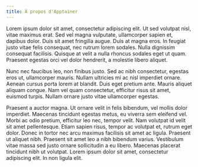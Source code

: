 ```yaml
---
title: À propos d'Apptainer
---
```


Lorem ipsum dolor sit amet, consectetur adipiscing elit. Ut sed volutpat nisl, vitae maximus erat. Sed vel magna vulputate, ullamcorper sapien et, dapibus dolor. Duis sit amet fringilla augue. Duis at magna eros. In feugiat justo vitae felis consequat, nec rutrum lorem sodales. Nulla dignissim consequat facilisis. Quisque at velit a nulla rhoncus sodales eget ut quam. Praesent egestas orci vel dolor hendrerit, a molestie libero aliquet.

Nunc nec faucibus leo, non finibus justo. Sed ac nibh consectetur, egestas eros ut, ullamcorper mauris. Nullam ultricies mi ac nisl imperdiet ornare. Aenean cursus porta lorem at blandit. Duis eget pretium ante. Mauris aliquet aliquam congue. Nam vel quam consectetur, efficitur risus sit amet, euismod turpis. Nullam ornare justo vitae ullamcorper egestas.

Praesent a auctor magna. Ut ornare velit in felis bibendum, vel mollis dolor imperdiet. Maecenas tincidunt egestas metus, eu viverra sem eleifend vel. Morbi ac odio pretium, efficitur leo nec, tempor velit. Nam volutpat id velit sit amet pellentesque. Etiam sapien risus, tempor ac volutpat et, rutrum eget dolor. Donec in tortor nec arcu maximus facilisis sit amet ac ligula. Praesent ut aliquet nibh. Praesent sit amet leo a nibh bibendum varius. Vestibulum vitae massa sed justo ornare sollicitudin a eu libero. Maecenas placerat tincidunt nibh ut volutpat. Lorem ipsum dolor sit amet, consectetur adipiscing elit. In non ligula elit.